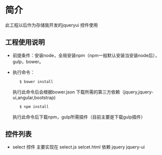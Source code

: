 # 简介
此工程以后作为存储我开发的jqueryui 控件使用
## 工程使用说明
- 前提条件：安装node，全局安装npm（npm一般默认安装当安装node后），gulp，bower。
- 执行命令：
  
  ```bash
     $ bower install
     ```
     执行此命令后会根据bower.json 下载所需的第三方依赖（jquery,jquery-ui,angular,bootstrap)
  ```bash
     $ npm install
     ```
     执行此命令后下载npm，gulp所需插件（目前主要是下载gulp插件）

## 控件列表
- select 控件 主要实现在 select.js selcet.html 依赖 jquery jquery-ui 
